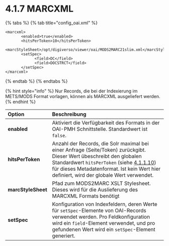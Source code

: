 # 4.1.7 MARCXML

{% tabs %}
{% tab title="config\_oai.xml" %}
```markup
<marcxml>
       <enabled>true</enabled>
       <hitsPerToken>10</hitsPerToken>
       <marcStyleSheet>/opt/digiverso/viewer/oai/MODS2MARC21slim.xml</marcStyleSheet>
       <setSpec>
             <field>DC</field>
             <field>DOCSTRCT</field>
       </setSpec>
</marcxml>
```
{% endtab %}
{% endtabs %}

{% hint style="info" %}
Nur Records, die bei der Indexierung im METS/MODS Format vorlagen, können als MARCXML ausgeliefert werden.
{% endhint %}

| **Option**  | Beschreibung |
| :--- | :--- |
| **enabled** | Aktiviert die Verfügbarkeit des Formats in der OAI-PMH Schnittstelle. Standardwert ist `false`. |
| **hitsPerToken**  | Anzahl der Records, die Solr maximal bei einer Anfrage \(Seite/Token\) zurückgibt. Dieser Wert übeschreibt den globalen Standardwert `hitsPerToken` \(siehe [4.1.1.10](4.1.1.md#H4.1.10.Parameter:hitsPerToken)\) für dieses Metadatenformat. Ist kein Wert hier definiert, wird der globale Wert verwendet. |
| **marcStyleSheet**  | Pfad zum MODS2MARC XSLT Stylesheet. Dieses wird für die Auslieferung des MARCXML Formats benötigt |
| **setSpec**  | Konfiguration von Indexfeldern, deren Werte für `setSpec`-Elemente von OAI-Records verwendet werden. Pro Feldkonfiguration wird ein `field`-Element verwendet, und pro gefundenen Wert wird ein `setSpec`-Element generiert. |

